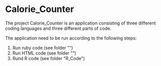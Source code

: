 # Calorie_Counter

The project Calorie_Counter is an application consisting of three different coding languages and three different parts of code.

The application need to be run according to the following steps:
1. Run ruby code (see folder "")
2. Run HTML code (see folder "")
3. Rund R code (see folder "R_Code")

